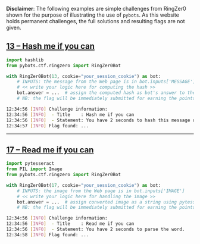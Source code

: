 **Disclaimer**: The following examples are simple challenges from RingZer0 shown for the purpose of illustrating the use of `pybots`. As this website holds permanent challenges, the full solutions and resulting flags are not given.


## [13 – Hash me if you can](https://ringzer0team.com/challenges/13)

```python
import hashlib
from pybots.ctf.ringzero import RingZer0Bot

with RingZer0Bot(13, cookie="your_session_cookie") as bot:
    # INPUTS: the message from the Web page is in bot.inputs['MESSAGE']
    # << write your logic here for computing the hash >>
    bot.answer = ...  # assign the computed hash as bot's answer to the CTF website
    # NB: the flag will be immediately submitted for earning the points
```

```sh
12:34:56 [INFO] Challenge information:
12:34:56 [INFO]  - Title    : Hash me if you can
12:34:56 [INFO]  - Statement: You have 2 seconds to hash this message using sha512 algorithm
12:34:57 [INFO] Flag found: ...
```

-----


## [17 – Read me if you can](https://ringzer0team.com/challenges/17)

```python
import pytesseract
from PIL import Image
from pybots.ctf.ringzero import RingZer0Bot

with RingZer0Bot(17, cookie="your_session_cookie") as bot:
    # INPUTS: the image from the Web page is in bot.inputs['IMAGE']
    # << write your logic here for handling the image >>
    bot.answer = ...  # assign converted image as a string using pytesseract
    # NB: the flag will be immediately submitted for earning the points
```

```sh
12:34:56 [INFO] Challenge information:
12:34:56 [INFO]  - Title    : Read me if you can
12:34:56 [INFO]  - Statement: You have 2 seconds to parse the word.
12:34:58 [INFO] Flag found: ...
```
